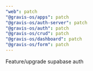 ```yaml
---
"web": patch
"@gravis-os/apps": patch
"@gravis-os/auth-server": patch
"@gravis-os/auth": patch
"@gravis-os/crud": patch
"@gravis-os/dashboard": patch
"@gravis-os/form": patch
---
```


Feature/upgrade supabase auth
